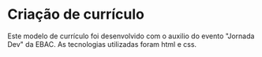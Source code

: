 # Criação de currículo
Este modelo de currículo foi desenvolvido com o auxilio do evento "Jornada Dev" da EBAC.
As tecnologias utilizadas foram html e css.

